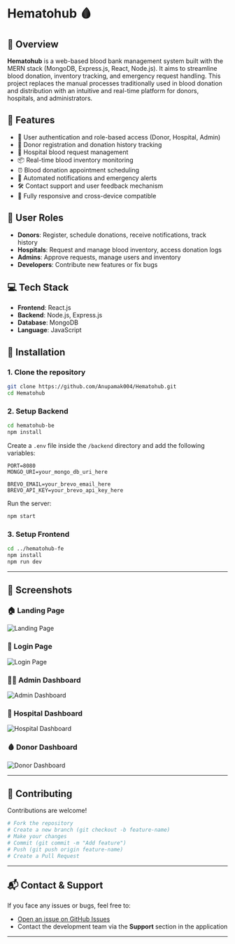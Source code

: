 # Hematohub 🩸

## 🌟 Overview
**Hematohub** is a web-based blood bank management system built with the MERN stack (MongoDB, Express.js, React, Node.js). It aims to streamline blood donation, inventory tracking, and emergency request handling. This project replaces the manual processes traditionally used in blood donation and distribution with an intuitive and real-time platform for donors, hospitals, and administrators.

## 📌 Features

- 🔐 User authentication and role-based access (Donor, Hospital, Admin)
- 🧾 Donor registration and donation history tracking
- 🏥 Hospital blood request management
- 📦 Real-time blood inventory monitoring
- ⏰ Blood donation appointment scheduling
- 📢 Automated notifications and emergency alerts
- 🛠️ Contact support and user feedback mechanism
- 📱 Fully responsive and cross-device compatible

## 👥 User Roles

- **Donors**: Register, schedule donations, receive notifications, track history
- **Hospitals**: Request and manage blood inventory, access donation logs
- **Admins**: Approve requests, manage users and inventory
- **Developers**: Contribute new features or fix bugs

## 💻 Tech Stack

- **Frontend**: React.js
- **Backend**: Node.js, Express.js
- **Database**: MongoDB
- **Language**: JavaScript


## 🚀 Installation

### 1. Clone the repository
```bash
git clone https://github.com/Anupamak004/Hematohub.git
cd Hematohub
```

### 2. Setup Backend
```bash
cd hematohub-be
npm install
```

Create a `.env` file inside the `/backend` directory and add the following variables:

```env
PORT=8080
MONGO_URI=your_mongo_db_uri_here

BREVO_EMAIL=your_brevo_email_here
BREVO_API_KEY=your_brevo_api_key_here

```
Run the server:
```bash
npm start
```

### 3. Setup Frontend
```bash
cd ../hematohub-fe
npm install
npm run dev
```
---

## 📸 Screenshots
### 🏠 Landing Page
![Landing Page](frontend/src/assets/Result/)

### 🔐 Login Page
![Login Page](frontend/src/assets/Result/)

### 👨‍💼 Admin Dashboard
![Admin Dashboard](frontend/src/assets/Result/)

### 🏥 Hospital Dashboard
![Hospital Dashboard](frontend/src/assets/Result/)

### 🩸 Donor Dashboard
![Donor Dashboard](frontend/src/assets/Result/)


---


## 🤝 Contributing

Contributions are welcome!

```bash
# Fork the repository
# Create a new branch (git checkout -b feature-name)
# Make your changes
# Commit (git commit -m "Add feature")
# Push (git push origin feature-name)
# Create a Pull Request
```

---

## 📬 Contact & Support

If you face any issues or bugs, feel free to:

- [Open an issue on GitHub Issues](https://github.com/Anupamak004/Hematohub/issues)
- Contact the development team via the **Support** section in the application
---
